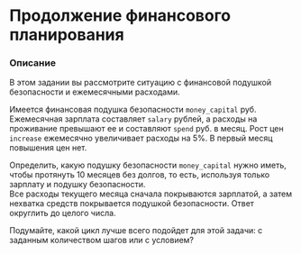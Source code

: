 # Продолжение финансового планирования

### Описание
В этом задании вы рассмотрите ситуацию с финансовой подушкой безопасности и ежемесячными расходами.

Имеется финансовая подушка безопасности `money_capital` руб. 
Ежемесячная зарплата составляет `salary` рублей, а расходы на проживание превышают ее и составляют `spend` руб. в месяц. 
Рост цен `increase` ежемесячно увеличивает расходы на 5%. В первый месяц повышения цен нет.

Определить, какую подушку безопасности `money_capital` нужно иметь, чтобы протянуть 10 месяцев без долгов, то есть, используя только зарплату и подушку безопасности.  
Все расходы текущего месяца сначала покрываются зарплатой, а затем нехватка средств покрывается подушкой безопасности. 
Ответ округлить до целого числа.

<div class="hint">
  Подумайте, какой цикл лучше всего подойдет для этой задачи: с заданным количеством шагов или с условием?
</div>
